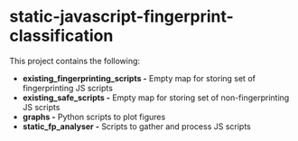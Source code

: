 # static-javascript-fingerprint-classification #

This project contains the following:

* **existing_fingerprinting_scripts -** Empty map for storing set of fingerprinting JS scripts
* **existing_safe_scripts -** Empty map for storing set of non-fingerprinting JS scripts
* **graphs -** Python scripts to plot figures 
* **static_fp_analyser -** Scripts to gather and process JS scripts
